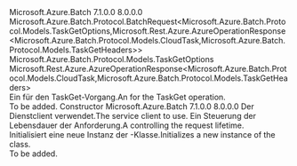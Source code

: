 <Type Name="TaskGetBatchRequest" FullName="Microsoft.Azure.Batch.Protocol.BatchRequests.TaskGetBatchRequest">
  <TypeSignature Language="C#" Value="public class TaskGetBatchRequest : Microsoft.Azure.Batch.Protocol.BatchRequest&lt;Microsoft.Azure.Batch.Protocol.Models.TaskGetOptions,Microsoft.Rest.Azure.AzureOperationResponse&lt;Microsoft.Azure.Batch.Protocol.Models.CloudTask,Microsoft.Azure.Batch.Protocol.Models.TaskGetHeaders&gt;&gt;" />
  <TypeSignature Language="ILAsm" Value=".class public auto ansi beforefieldinit TaskGetBatchRequest extends Microsoft.Azure.Batch.Protocol.BatchRequest`2&lt;class Microsoft.Azure.Batch.Protocol.Models.TaskGetOptions, class Microsoft.Rest.Azure.AzureOperationResponse`2&lt;class Microsoft.Azure.Batch.Protocol.Models.CloudTask, class Microsoft.Azure.Batch.Protocol.Models.TaskGetHeaders&gt;&gt;" />
  <TypeSignature Language="DocId" Value="T:Microsoft.Azure.Batch.Protocol.BatchRequests.TaskGetBatchRequest" />
  <TypeSignature Language="VB.NET" Value="Public Class TaskGetBatchRequest&#xA;Inherits BatchRequest(Of TaskGetOptions, AzureOperationResponse(Of CloudTask, TaskGetHeaders))" />
  <TypeSignature Language="F#" Value="type TaskGetBatchRequest = class&#xA;    inherit BatchRequest&lt;TaskGetOptions, AzureOperationResponse&lt;CloudTask, TaskGetHeaders&gt;&gt;" />
  <AssemblyInfo>
    <AssemblyName>Microsoft.Azure.Batch</AssemblyName>
    <AssemblyVersion>7.1.0.0</AssemblyVersion>
    <AssemblyVersion>8.0.0.0</AssemblyVersion>
  </AssemblyInfo>
  <Base>
    <BaseTypeName>Microsoft.Azure.Batch.Protocol.BatchRequest&lt;Microsoft.Azure.Batch.Protocol.Models.TaskGetOptions,Microsoft.Rest.Azure.AzureOperationResponse&lt;Microsoft.Azure.Batch.Protocol.Models.CloudTask,Microsoft.Azure.Batch.Protocol.Models.TaskGetHeaders&gt;&gt;</BaseTypeName>
    <BaseTypeArguments>
      <BaseTypeArgument TypeParamName="TOptions">Microsoft.Azure.Batch.Protocol.Models.TaskGetOptions</BaseTypeArgument>
      <BaseTypeArgument TypeParamName="TResponse">Microsoft.Rest.Azure.AzureOperationResponse&lt;Microsoft.Azure.Batch.Protocol.Models.CloudTask,Microsoft.Azure.Batch.Protocol.Models.TaskGetHeaders&gt;</BaseTypeArgument>
    </BaseTypeArguments>
  </Base>
  <Interfaces />
  <Docs>
    <summary>
            <span data-ttu-id="6cc97-101">Ein <see cref="T:Microsoft.Azure.Batch.Protocol.IBatchRequest" /> für den TaskGet-Vorgang.</span><span class="sxs-lookup"><span data-stu-id="6cc97-101">An <see cref="T:Microsoft.Azure.Batch.Protocol.IBatchRequest" /> for the TaskGet operation.</span></span>
            </summary>
    <remarks>To be added.</remarks>
  </Docs>
  <Members>
    <Member MemberName=".ctor">
      <MemberSignature Language="C#" Value="public TaskGetBatchRequest (Microsoft.Azure.Batch.Protocol.BatchServiceClient serviceClient, System.Threading.CancellationToken cancellationToken);" />
      <MemberSignature Language="ILAsm" Value=".method public hidebysig specialname rtspecialname instance void .ctor(class Microsoft.Azure.Batch.Protocol.BatchServiceClient serviceClient, valuetype System.Threading.CancellationToken cancellationToken) cil managed" />
      <MemberSignature Language="DocId" Value="M:Microsoft.Azure.Batch.Protocol.BatchRequests.TaskGetBatchRequest.#ctor(Microsoft.Azure.Batch.Protocol.BatchServiceClient,System.Threading.CancellationToken)" />
      <MemberSignature Language="F#" Value="new Microsoft.Azure.Batch.Protocol.BatchRequests.TaskGetBatchRequest : Microsoft.Azure.Batch.Protocol.BatchServiceClient * System.Threading.CancellationToken -&gt; Microsoft.Azure.Batch.Protocol.BatchRequests.TaskGetBatchRequest" Usage="new Microsoft.Azure.Batch.Protocol.BatchRequests.TaskGetBatchRequest (serviceClient, cancellationToken)" />
      <MemberType>Constructor</MemberType>
      <AssemblyInfo>
        <AssemblyName>Microsoft.Azure.Batch</AssemblyName>
        <AssemblyVersion>7.1.0.0</AssemblyVersion>
        <AssemblyVersion>8.0.0.0</AssemblyVersion>
      </AssemblyInfo>
      <Parameters>
        <Parameter Name="serviceClient" Type="Microsoft.Azure.Batch.Protocol.BatchServiceClient" />
        <Parameter Name="cancellationToken" Type="System.Threading.CancellationToken" />
      </Parameters>
      <Docs>
        <param name="serviceClient"><span data-ttu-id="6cc97-102">Der Dienstclient verwendet.</span><span class="sxs-lookup"><span data-stu-id="6cc97-102">The service client to use.</span></span></param>
        <param name="cancellationToken"><span data-ttu-id="6cc97-103">Ein <see cref="T:System.Threading.CancellationToken" /> Steuerung der Lebensdauer der Anforderung.</span><span class="sxs-lookup"><span data-stu-id="6cc97-103">A <see cref="T:System.Threading.CancellationToken" /> controlling the request lifetime.</span></span></param>
        <summary>
            <span data-ttu-id="6cc97-104">Initialisiert eine neue Instanz der <see cref="T:Microsoft.Azure.Batch.Protocol.BatchRequests.TaskGetBatchRequest" />-Klasse.</span><span class="sxs-lookup"><span data-stu-id="6cc97-104">Initializes a new instance of the <see cref="T:Microsoft.Azure.Batch.Protocol.BatchRequests.TaskGetBatchRequest" /> class.</span></span>
            </summary>
        <remarks>To be added.</remarks>
      </Docs>
    </Member>
  </Members>
</Type>